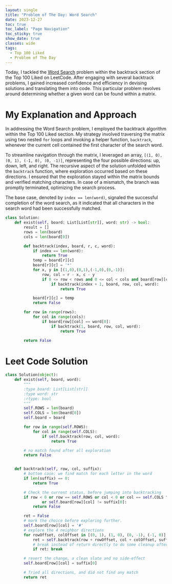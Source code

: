 ```yaml
---
layout: single
title: "Problem of The Day: Word Search"
date: 2023-12-27
toc: true
toc_label: "Page Navigation"
toc_sticky: true
show_date: true
classes: wide
tags:
  - Top 100 Liked
  - Problem of The Day
---
```

Today, I tackled the [Word Search](https://leetcode.com/problems/word-search/?envType=study-plan-v2&envId=top-100-liked) problem within the backtrack section of the Top 100 Liked on LeetCode. After engaging with several backtrack problems, I gained increased confidence and efficiency in devising solutions and translating them into code. This particular problem revolves around determining whether a given word can be found within a matrix. 

# My Explanation and Approach
In addressing the Word Search problem, I employed the backtrack algorithm within the Top 100 Liked section. My strategy involved traversing the matrix using two nested `for` loops and invoking a helper function, `backtrack`, whenever the current cell contained the first character of the search word.

To streamline navigation through the matrix, I leveraged an array, `[(1, 0), (0, 1), (-1, 0), (0, -1)]`, representing the four possible directions: up, down, left, and right. The recursive aspect of the solution unfolded within the `backtrack` function, where exploration occurred based on these directions. I ensured that the exploration stayed within the matrix bounds and verified matching characters. In case of a mismatch, the branch was promptly terminated, optimizing the search process.

The base case, denoted by `index == len(word)`, signaled the successful completion of the word search, as it indicated that all characters in the search word had been successfully matched.

```python
class Solution:
    def exist(self, board: List[List[str]], word: str) -> bool:
        result = []
        rows = len(board)
        cols = len(board[0])

        def backtrack(index, board, r, c, word):
            if index == len(word):
                return True
            temp = board[r][c]
            board[r][c] = '*'
            for x, y in [(1,0),(0,1),(-1,0),(0,-1)]:
                row, col = r - x, c - y
                if 0 <= row < rows and 0 <= col < cols and board[row][col] == word[index]:
                    if backtrack(index + 1, board, row, col, word):
                        return True

            board[r][c] = temp
            return False

        for row in range(rows):
            for col in range(cols):
                if board[row][col] == word[0]:
                    if backtrack(1, board, row, col, word):
                        return True
        
        return False
```
# Leet Code Solution
```python
class Solution(object):
    def exist(self, board, word):
        """
        :type board: List[List[str]]
        :type word: str
        :rtype: bool
        """
        self.ROWS = len(board)
        self.COLS = len(board[0])
        self.board = board

        for row in range(self.ROWS):
            for col in range(self.COLS):
                if self.backtrack(row, col, word):
                    return True

        # no match found after all exploration
        return False


    def backtrack(self, row, col, suffix):
        # bottom case: we find match for each letter in the word
        if len(suffix) == 0:
            return True

        # Check the current status, before jumping into backtracking
        if row < 0 or row == self.ROWS or col < 0 or col == self.COLS \
                or self.board[row][col] != suffix[0]:
            return False

        ret = False
        # mark the choice before exploring further.
        self.board[row][col] = '#'
        # explore the 4 neighbor directions
        for rowOffset, colOffset in [(0, 1), (1, 0), (0, -1), (-1, 0)]:
            ret = self.backtrack(row + rowOffset, col + colOffset, suffix[1:])
            # break instead of return directly to do some cleanup afterwards
            if ret: break

        # revert the change, a clean slate and no side-effect
        self.board[row][col] = suffix[0]

        # Tried all directions, and did not find any match
        return ret

```